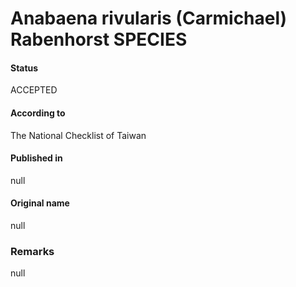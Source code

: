 # Anabaena rivularis (Carmichael) Rabenhorst SPECIES

#### Status
ACCEPTED

#### According to
The National Checklist of Taiwan

#### Published in
null

#### Original name
null

### Remarks
null
